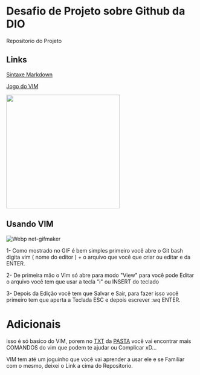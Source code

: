 # Desafio de Projeto sobre Github da DIO
Repositorio do Projeto



## Links
[Sintaxe Markdown](https://www.markdownguide.org/basic-syntax/)

[Jogo do VIM](https://vim-adventures.com/)

<img src="https://user-images.githubusercontent.com/40872405/164102693-aa12c0a4-6f81-4952-8436-f6fecf5f8fbc.PNG" width="300" height="300">

## Usando VIM

![Webp net-gifmaker](https://user-images.githubusercontent.com/40872405/164093647-60ace54b-763f-43dd-97c6-3058c537bc88.gif)

1- Como mostrado no GIF é bem simples primeiro você abre o Git bash digita vim ( nome do editor ) + o arquivo que você que criar ou editar e da ENTER.

2- De primeira mão o Vim só abre para modo "View" para você pode Editar o arquivo você tem que usar a tecla "i" ou INSERT do teclado

3- Depois da Edição você tem que Salvar e Sair, para fazer isso você primeiro tem que aperta a Teclada ESC e depois escrever :wq ENTER.


# Adicionais 

isso é só basico do VIM, porem no [TXT](https://github.com/carlinhoshk/dio-desafio-github-primeiro-repo/blob/main/Editor%20de%20Codigo%20que%20vem%20no%20GIT-VIM/comandos-vim.txt) da [PASTA](https://github.com/carlinhoshk/dio-desafio-github-primeiro-repo/tree/main/Editor%20de%20Codigo%20que%20vem%20no%20GIT-VIM) você vai encontrar mais COMANDOS do vim que podem te ajudar ou Complicar xD...

VIM tem até um joguinho que você vai aprender a usar ele e se Familiar com o mesmo, deixei o Link a cima do Repositorio.


